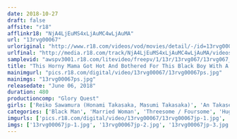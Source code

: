 ```yaml
---
date: 2018-10-27
draft: false
affsite: "r18"
afflinkr18: "NjA4LjEuMS4xLjAuMC4wLjAuMA"
url: "13rvg00067"
urloriginal: "http://www.r18.com/videos/vod/movies/detail/-/id=13rvg00067"
urlfinal: "http://media.r18.com/track/NjA4LjEuMS4xLjAuMC4wLjAuMA/videos/vod/movies/detail/-/id=13rvg00067"
samplevid: "awspv3001.r18.com/litevideo/freepv/1/13r/13rvg067/13rvg067_dmb_w.mp4"
title: "This Horny Mama Got Hot And Bothered For This Black Boy With A Big Dick Who Came To Her House For A Homestay Greatest Hits Collection vol. 1"
mainimgurl: "pics.r18.com/digital/video/13rvg00067/13rvg00067ps.jpg"
mainimgs: "13rvg00067ps.jpg"
releasedate: "June 06, 2018"
duration: 480
productioncomp: "Glory Quest"
girls: ['Reiko Sawamura (Honami Takasaka, Masumi Takasaka)', 'An Takase', 'Ryoka Miyabe', 'Minako Kirishima', 'Kaori Matsushima', 'Yukie Mizukami', 'Reiko Kobayakawa', 'Kiriko Imafuji']
categories: ['Black Man', 'Married Woman', 'Threesome / Foursome', 'Huge Dick - Large Dick', 'Compilation', 'Over 4 Hours', 'Hi-Def']
imgurls: ['pics.r18.com/digital/video/13rvg00067/13rvg00067jp-1.jpg', 'pics.r18.com/digital/video/13rvg00067/13rvg00067jp-2.jpg', 'pics.r18.com/digital/video/13rvg00067/13rvg00067jp-3.jpg', 'pics.r18.com/digital/video/13rvg00067/13rvg00067jp-4.jpg', 'pics.r18.com/digital/video/13rvg00067/13rvg00067jp-5.jpg', 'pics.r18.com/digital/video/13rvg00067/13rvg00067jp-6.jpg', 'pics.r18.com/digital/video/13rvg00067/13rvg00067jp-7.jpg', 'pics.r18.com/digital/video/13rvg00067/13rvg00067jp-8.jpg', 'pics.r18.com/digital/video/13rvg00067/13rvg00067jp-9.jpg', 'pics.r18.com/digital/video/13rvg00067/13rvg00067jp-10.jpg', 'pics.r18.com/digital/video/13rvg00067/13rvg00067jp-11.jpg', 'pics.r18.com/digital/video/13rvg00067/13rvg00067jp-12.jpg', 'pics.r18.com/digital/video/13rvg00067/13rvg00067jp-13.jpg', 'pics.r18.com/digital/video/13rvg00067/13rvg00067jp-14.jpg', 'pics.r18.com/digital/video/13rvg00067/13rvg00067jp-15.jpg', 'pics.r18.com/digital/video/13rvg00067/13rvg00067jp-16.jpg', 'pics.r18.com/digital/video/13rvg00067/13rvg00067jp-17.jpg', 'pics.r18.com/digital/video/13rvg00067/13rvg00067jp-18.jpg', 'pics.r18.com/digital/video/13rvg00067/13rvg00067jp-19.jpg', 'pics.r18.com/digital/video/13rvg00067/13rvg00067jp-20.jpg']
imgs: ['13rvg00067jp-1.jpg', '13rvg00067jp-2.jpg', '13rvg00067jp-3.jpg', '13rvg00067jp-4.jpg', '13rvg00067jp-5.jpg', '13rvg00067jp-6.jpg', '13rvg00067jp-7.jpg', '13rvg00067jp-8.jpg', '13rvg00067jp-9.jpg', '13rvg00067jp-10.jpg', '13rvg00067jp-11.jpg', '13rvg00067jp-12.jpg', '13rvg00067jp-13.jpg', '13rvg00067jp-14.jpg', '13rvg00067jp-15.jpg', '13rvg00067jp-16.jpg', '13rvg00067jp-17.jpg', '13rvg00067jp-18.jpg', '13rvg00067jp-19.jpg', '13rvg00067jp-20.jpg']
---
```

